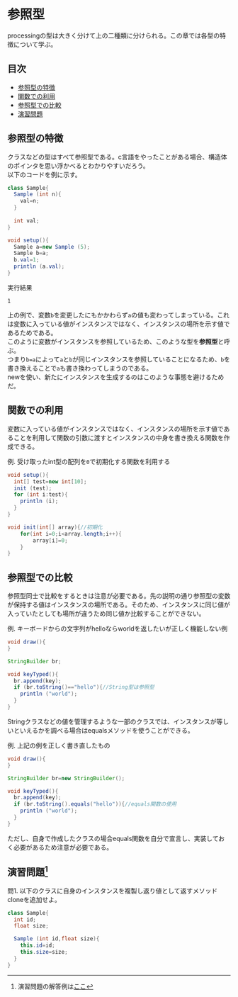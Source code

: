 # 参照型
processingの型は大きく分けて上の二種類に分けられる。この章では各型の特徴について学ぶ。

## 目次
* [参照型の特徴](#参照型の特徴)  
* [関数での利用](#関数での利用)  
* [参照型での比較](#参照型での比較)  
* [演習問題](#演習問題1)

## 参照型の特徴
クラスなどの型はすべて参照型である。c言語をやったことがある場合、構造体のポインタを思い浮かべるとわかりやすいだろう。  
以下のコードを例に示す。
```java
class Sample{
  Sample (int n){
    val=n;
  }
  
  int val;
}

void setup(){
  Sample a=new Sample (5);
  Sample b=a;
  b.val=1;
  println (a.val);
}
```
実行結果
```
1

```
上の例で、変数`b`を変更したにもかかわらず`a`の値も変わってしまっている。これは変数に入っている値がインスタンスではなく、インスタンスの場所を示す値であるためである。  
このように変数がインスタンスを参照しているため、このような型を**参照型**と呼ぶ。  
つまり`b=a`によって`a`と`b`が同じインスタンスを参照していることになるため、`b`を書き換えることで`a`も書き換わってしまうのである。  
newを使い、新たにインスタンスを生成するのはこのような事態を避けるためだ。

## 関数での利用
変数に入っている値がインスタンスではなく、インスタンスの場所を示す値であることを利用して関数の引数に渡すとインスタンスの中身を書き換える関数を作成できる。

例. 受け取ったint型の配列を`0`で初期化する関数を利用する
```java
void setup(){
  int[] test=new int[10];
  init (test);
  for (int i:test){
    println (i);
  }
}

void init(int[] array){//初期化
    for(int i=0;i<array.length;i++){
        array[i]=0;
    }
}
```

## 参照型での比較
参照型同士で比較をするときは注意が必要である。先の説明の通り参照型の変数が保持する値はインスタンスの場所である。そのため、インスタンスに同じ値が入っていたとしても場所が違うため同じ値か比較することができない。

例. キーボードからの文字列がhelloならworldを返したいが正しく機能しない例
```java
void draw(){
}

StringBuilder br;

void keyTyped(){
  br.append(key);
  if (br.toString()=="hello"){//String型は参照型
    println ("world");
  }
}
```

Stringクラスなどの値を管理するような一部のクラスでは、インスタンスが等しいといえるかを調べる場合はequalsメソッドを使うことができる。

例. 上記の例を正しく書き直したもの
```java
void draw(){
}

StringBuilder br=new StringBuilder();

void keyTyped(){
  br.append(key);
  if (br.toString().equals("hello")){//equals関数の使用
    println ("world");
  }
}
```
ただし、自身で作成したクラスの場合equals関数を自分で宣言し、実装しておく必要があるため注意が必要である。

## 演習問題[^1]
問1. 以下のクラスに自身のインスタンスを複製し返り値として返すメソッドcloneを追加せよ。
```java
class Sample{
  int id;
  float size;

  Sample (int id,float size){
    this.id=id;
    this.size=size;
  }
}
```

[^1]: 演習問題の解答例は[ここ](answers.md)